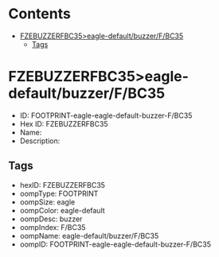 



Contents
========

* [FZEBUZZERFBC35>eagle-default/buzzer/F/BC35](#fzebuzzerfbc35eagle-defaultbuzzerfbc35)
	* [Tags](#tags)

# FZEBUZZERFBC35>eagle-default/buzzer/F/BC35

- ID: FOOTPRINT-eagle-eagle-default-buzzer-F/BC35
- Hex ID: FZEBUZZERFBC35
- Name: 
- Description: 

## Tags

- hexID: FZEBUZZERFBC35
- oompType: FOOTPRINT
- oompSize: eagle
- oompColor: eagle-default
- oompDesc: buzzer
- oompIndex: F/BC35
- oompName: eagle-default/buzzer/F/BC35
- oompID: FOOTPRINT-eagle-eagle-default-buzzer-F/BC35
